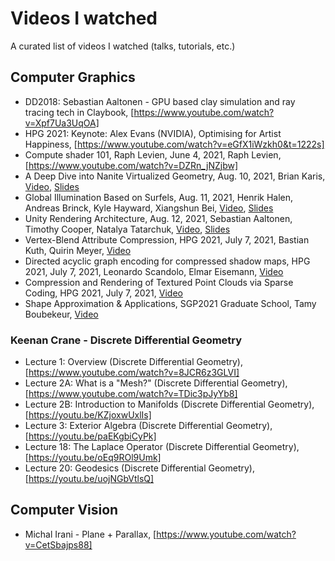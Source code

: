 # Videos I watched
A curated list of videos I watched (talks, tutorials, etc.)

## Computer Graphics
- DD2018: Sebastian Aaltonen - GPU based clay simulation and ray tracing tech in Claybook, [https://www.youtube.com/watch?v=Xpf7Ua3UqOA]
- HPG 2021: Keynote: Alex Evans (NVIDIA), Optimising for Artist Happiness, [https://www.youtube.com/watch?v=eGfX1iWzkh0&t=1222s]
- Compute shader 101, Raph Levien, June 4, 2021, Raph Levien, [https://www.youtube.com/watch?v=DZRn_jNZjbw]
- A Deep Dive into Nanite Virtualized Geometry, Aug. 10, 2021, Brian Karis, [Video](https://youtu.be/eviSykqSUUw), [Slides](http://advances.realtimerendering.com/s2021/Karis_Nanite_SIGGRAPH_Advances_2021_final.pdf)
- Global Illumination Based on Surfels, Aug. 11, 2021, Henrik Halen, Andreas Brinck, Kyle Hayward, Xiangshun Bei, [Video](https://youtu.be/Uea9Wq1XdA4), [Slides](https://advances.realtimerendering.com/s2021/SIGGRAPH%20Advances%202021%20-%20Surfel%20GI.pdf)
- Unity Rendering Architecture, Aug. 12, 2021, Sebastian Aaltonen, Timothy Cooper, Natalya Tatarchuk, [Video](https://youtu.be/6LzcXPIWUbc), [Slides](http://enginearchitecture.realtimerendering.com/downloads/reac2021_unity_rendering_engine_architecture.pdf)
- Vertex-Blend Attribute Compression, HPG 2021, July 7, 2021, Bastian Kuth, Quirin Meyer, [Video](https://www.youtube.com/watch?v=L8IfdFokzDA&t=3920s)
- Directed acyclic graph encoding for compressed shadow maps, HPG 2021, July 7, 2021, Leonardo Scandolo, Elmar Eisemann, [Video](https://www.youtube.com/watch?v=L8IfdFokzDA&t=5710s)
- Compression and Rendering of Textured Point Clouds via Sparse Coding, HPG 2021, July 7, 2021, [Video](https://www.youtube.com/watch?v=L8IfdFokzDA&t=7290s)
- Shape Approximation & Applications, SGP2021 Graduate School, Tamy Boubekeur, [Video](https://www.youtube.com/watch?v=CjBTg1eXZz8)

### Keenan Crane - Discrete Differential Geometry
- Lecture 1: Overview (Discrete Differential Geometry), [https://www.youtube.com/watch?v=8JCR6z3GLVI]
- Lecture 2A: What is a "Mesh?" (Discrete Differential Geometry), [https://www.youtube.com/watch?v=TDic3pJyYb8]
- Lecture 2B: Introduction to Manifolds (Discrete Differential Geometry), [https://youtu.be/KZjoxwUxlIs]
- Lecture 3: Exterior Algebra (Discrete Differential Geometry), [https://youtu.be/paEKgbiCyPk]
- Lecture 18: The Laplace Operator (Discrete Differential Geometry), [https://youtu.be/oEq9ROl9Umk]
- Lecture 20: Geodesics (Discrete Differential Geometry), [https://youtu.be/uojNGbVtlsQ]

## Computer Vision
- Michal Irani - Plane + Parallax, [https://www.youtube.com/watch?v=CetSbajps88]